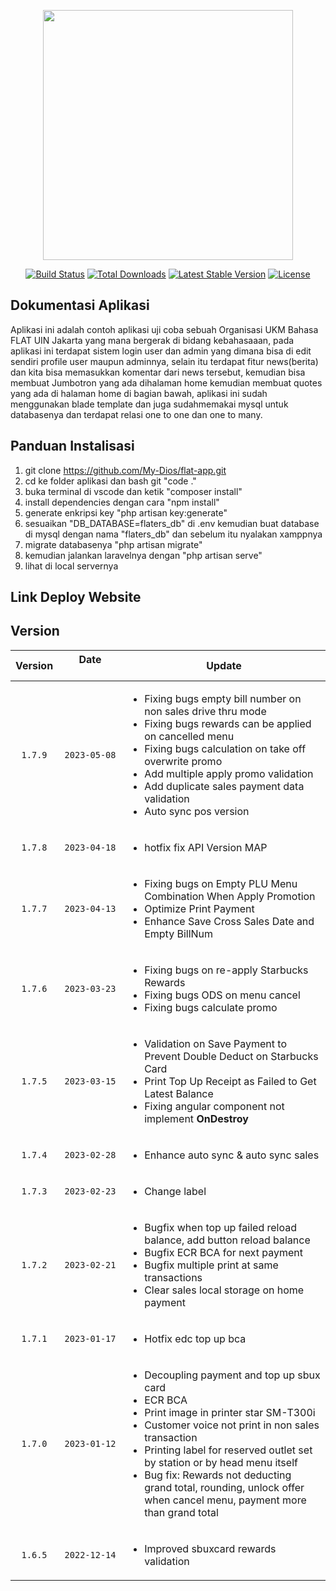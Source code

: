 <p align="center"><a href="https://laravel.com" target="_blank"><img src="https://raw.githubusercontent.com/laravel/art/master/logo-lockup/5%20SVG/2%20CMYK/1%20Full%20Color/laravel-logolockup-cmyk-red.svg" width="400"></a></p>

<p align="center">
<a href="https://travis-ci.org/laravel/framework"><img src="https://travis-ci.org/laravel/framework.svg" alt="Build Status"></a>
<a href="https://packagist.org/packages/laravel/framework"><img src="https://poser.pugx.org/laravel/framework/d/total.svg" alt="Total Downloads"></a>
<a href="https://packagist.org/packages/laravel/framework"><img src="https://poser.pugx.org/laravel/framework/v/stable.svg" alt="Latest Stable Version"></a>
<a href="https://packagist.org/packages/laravel/framework"><img src="https://poser.pugx.org/laravel/framework/license.svg" alt="License"></a>
</p>

## Dokumentasi Aplikasi

Aplikasi ini adalah contoh aplikasi uji coba sebuah Organisasi UKM Bahasa FLAT UIN Jakarta yang mana bergerak di bidang kebahasaaan, pada aplikasi ini terdapat sistem login user dan admin yang dimana bisa di edit sendiri profile user maupun adminnya, selain itu terdapat fitur news(berita) dan kita bisa memasukkan komentar dari news tersebut, kemudian bisa membuat Jumbotron yang ada dihalaman home kemudian membuat quotes yang ada di halaman home di bagian bawah, aplikasi ini sudah menggunakan blade template dan juga sudahmemakai mysql untuk databasenya dan terdapat relasi one to one dan one to many.

## Panduan Instalisasi

1. git clone https://github.com/My-Dios/flat-app.git
2. cd ke folder aplikasi dan bash git "code ."
3. buka terminal di vscode dan ketik "composer install"
4. install dependencies dengan cara "npm install"
5. generate enkripsi key "php artisan key:generate"
6. sesuaikan "DB_DATABASE=flaters_db" di .env kemudian buat database di mysql dengan nama "flaters_db" dan sebelum itu nyalakan xamppnya
7. migrate databasenya "php artisan migrate"
8. kemudian jalankan laravelnya dengan "php artisan serve"
9. lihat di local servernya

## Link Deploy Website


## Version
| Version       | Date &nbsp;&nbsp;&nbsp;&nbsp;&nbsp;&nbsp;&nbsp;&nbsp;&nbsp;&nbsp;&nbsp;&nbsp;&nbsp;&nbsp;&nbsp;&nbsp;&nbsp;&nbsp; | Update        |
| :---:         |     :---:               | ---           |
| `1.7.9`       | `2023-05-08`            | <ul><li>Fixing bugs empty bill number on non sales drive thru mode</li><li>Fixing bugs rewards can be applied on cancelled menu</li><li>Fixing bugs calculation on take off overwrite promo</li><li>Add multiple apply promo validation</li><li>Add duplicate sales payment data validation</li><li>Auto sync pos version</li></ul> |
| `1.7.8`       | `2023-04-18`            | <ul><li>hotfix fix API Version MAP</li></ul> |
| `1.7.7`       | `2023-04-13`            | <ul><li>Fixing bugs on Empty PLU Menu Combination When Apply Promotion</li><li>Optimize Print Payment</li><li>Enhance Save Cross Sales Date and Empty BillNum</li></ul> |
| `1.7.6`       | `2023-03-23`            | <ul><li>Fixing bugs on re-apply Starbucks Rewards</li><li>Fixing bugs ODS on menu cancel</li><li>Fixing bugs calculate promo</li></ul> |
| `1.7.5`       | `2023-03-15`            | <ul><li>Validation on Save Payment to Prevent Double Deduct on Starbucks Card</li><li>Print Top Up Receipt as Failed to Get Latest Balance</li><li>Fixing angular component not implement <b>OnDestroy</b></li></ul> |
| `1.7.4`       | `2023-02-28`            | <ul><li>Enhance auto sync & auto sync sales</li></ul> |
| `1.7.3`       | `2023-02-23`            | <ul><li>Change label</li></ul> |
| `1.7.2`       | `2023-02-21`            | <ul><li>Bugfix when top up failed reload balance, add button reload balance</li><li>Bugfix ECR BCA for next payment</li><li>Bugfix multiple print at same transactions</li><li>Clear sales local storage on home payment</li></ul> |
| `1.7.1`       | `2023-01-17`            | <ul><li>Hotfix edc top up bca</li></ul> |
| `1.7.0`       | `2023-01-12`            | <ul><li>Decoupling payment and top up sbux card</li><li>ECR BCA</li><li>Print image in printer star SM-T300i</li><li>Customer voice not print in non sales transaction</li><li>Printing label for reserved outlet set by station or by head menu itself</li><li>Bug fix: Rewards not deducting grand total, rounding, unlock offer when cancel menu, payment more than grand total</li></ul> |
| `1.6.5`       | `2022-12-14`            | <ul><li>Improved sbuxcard rewards validation</li></ul> |
